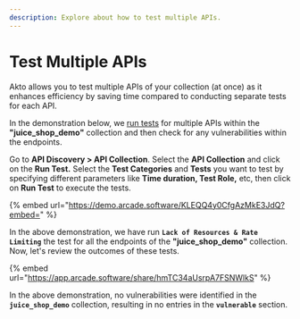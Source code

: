 ```yaml
---
description: Explore about how to test multiple APIs.
---
```


# Test Multiple APIs

Akto allows you to test multiple APIs of your collection (at once) as it enhances efficiency by saving time compared to conducting separate tests for each API.

In the demonstration below, we [run tests](broken-reference) for multiple APIs within the **"juice\_shop\_demo"** collection and then check for any vulnerabilities within the endpoints.

Go to **API Discovery > API Collection**. Select the **API Collection** and click on the **Run Test.** Select the **Test Categories** and **Tests** you want to test by specifying different parameters like **Time duration, Test Role,** etc, then click on **Run Test** to execute the tests.

{% embed url="https://demo.arcade.software/KLEQQ4y0CfgAzMkE3JdQ?embed=" %}

In the above demonstration, we have run **`Lack of Resources & Rate Limiting`** the test for all the endpoints of the **"juice\_shop\_demo"** collection. Now, let's review the outcomes of these tests.

{% embed url="https://app.arcade.software/share/hmTC34aUsrpA7FSNWlkS" %}

In the above demonstration, no vulnerabilities were identified in the **`juice_shop_demo`** collection, resulting in no entries in the **`vulnerable`** section.
